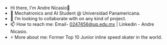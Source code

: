 - Hi there, I'm Andre Nicasio👋
- 🌱 Mechatronics and AI Student @ Universidad Panamericana.
- 👯 I’m looking to collaborate with on any kind of project.
- 📫 How to reach me: Email- 0247456@up.edu.mx | Linkedin - Andre Nicasio.
- ⚡ More about me: Former Top 10 Junior inline speed skater in the world.

